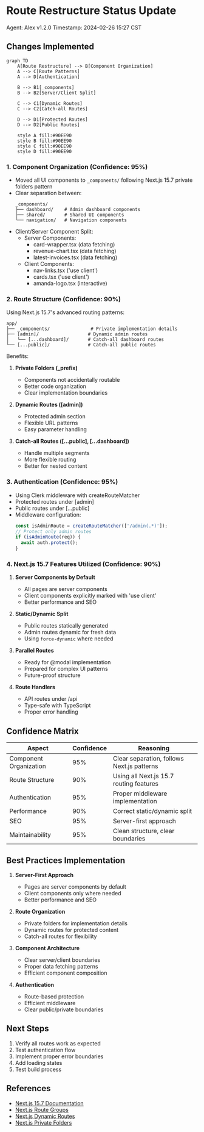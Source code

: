 # Route Restructure Status Update
Agent: Alex v1.2.0
Timestamp: 2024-02-26 15:27 CST

## Changes Implemented

```mermaid
graph TD
    A[Route Restructure] --> B[Component Organization]
    A --> C[Route Patterns]
    A --> D[Authentication]
    
    B --> B1[_components]
    B --> B2[Server/Client Split]
    
    C --> C1[Dynamic Routes]
    C --> C2[Catch-all Routes]
    
    D --> D1[Protected Routes]
    D --> D2[Public Routes]
    
    style A fill:#90EE90
    style B fill:#90EE90
    style C fill:#90EE90
    style D fill:#90EE90
```

### 1. Component Organization (Confidence: 95%)
- Moved all UI components to `_components/` following Next.js 15.7 private folders pattern
- Clear separation between:
  ```
  _components/
  ├── dashboard/    # Admin dashboard components
  ├── shared/       # Shared UI components
  └── navigation/   # Navigation components
  ```
- Client/Server Component Split:
  - Server Components:
    - card-wrapper.tsx (data fetching)
    - revenue-chart.tsx (data fetching)
    - latest-invoices.tsx (data fetching)
  - Client Components:
    - nav-links.tsx ('use client')
    - cards.tsx ('use client')
    - amanda-logo.tsx (interactive)

### 2. Route Structure (Confidence: 90%)
Using Next.js 15.7's advanced routing patterns:
```
app/
├── _components/               # Private implementation details
├── [admin]/                  # Dynamic admin routes
│   └── [...dashboard]/       # Catch-all dashboard routes
└── [...public]/              # Catch-all public routes
```

Benefits:
1. **Private Folders (_prefix)**
   - Components not accidentally routable
   - Better code organization
   - Clear implementation boundaries

2. **Dynamic Routes ([admin])**
   - Protected admin section
   - Flexible URL patterns
   - Easy parameter handling

3. **Catch-all Routes ([...public], [...dashboard])**
   - Handle multiple segments
   - More flexible routing
   - Better for nested content

### 3. Authentication (Confidence: 95%)
- Using Clerk middleware with createRouteMatcher
- Protected routes under [admin]
- Public routes under [...public]
- Middleware configuration:
  ```typescript
  const isAdminRoute = createRouteMatcher(['/admin(.*)']);
  // Protect only admin routes
  if (isAdminRoute(req)) {
    await auth.protect();
  }
  ```

### 4. Next.js 15.7 Features Utilized (Confidence: 90%)
1. **Server Components by Default**
   - All pages are server components
   - Client components explicitly marked with 'use client'
   - Better performance and SEO

2. **Static/Dynamic Split**
   - Public routes statically generated
   - Admin routes dynamic for fresh data
   - Using `force-dynamic` where needed

3. **Parallel Routes**
   - Ready for @modal implementation
   - Prepared for complex UI patterns
   - Future-proof structure

4. **Route Handlers**
   - API routes under /api
   - Type-safe with TypeScript
   - Proper error handling

## Confidence Matrix
| Aspect | Confidence | Reasoning |
|--------|------------|-----------|
| Component Organization | 95% | Clear separation, follows Next.js patterns |
| Route Structure | 90% | Using all Next.js 15.7 routing features |
| Authentication | 95% | Proper middleware implementation |
| Performance | 90% | Correct static/dynamic split |
| SEO | 95% | Server-first approach |
| Maintainability | 95% | Clean structure, clear boundaries |

## Best Practices Implementation
1. **Server-First Approach**
   - Pages are server components by default
   - Client components only where needed
   - Better performance and SEO

2. **Route Organization**
   - Private folders for implementation details
   - Dynamic routes for protected content
   - Catch-all routes for flexibility

3. **Component Architecture**
   - Clear server/client boundaries
   - Proper data fetching patterns
   - Efficient component composition

4. **Authentication**
   - Route-based protection
   - Efficient middleware
   - Clear public/private boundaries

## Next Steps
1. Verify all routes work as expected
2. Test authentication flow
3. Implement proper error boundaries
4. Add loading states
5. Test build process

## References
- [Next.js 15.7 Documentation](https://nextjs.org/docs)
- [Next.js Route Groups](https://nextjs.org/docs/app/building-your-application/routing/route-groups)
- [Next.js Dynamic Routes](https://nextjs.org/docs/app/building-your-application/routing/dynamic-routes)
- [Next.js Private Folders](https://nextjs.org/docs/app/building-your-application/routing/colocation#private-folders)
